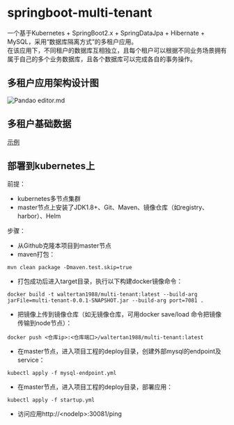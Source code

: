 # springboot-multi-tenant
一个基于Kubernetes + SpringBoot2.x + SpringDataJpa + Hibernate + MySQL，采用“数据库隔离方式”的多租户应用。   
在该应用下，不同租户的数据库互相独立，且每个租户可以根据不同业务场景拥有属于自己的多个业务数据库，且各个数据库可以完成各自的事务操作。   
## 多租户应用架构设计图
![Pandao editor.md](https://github.com/waltertan1988/springboot-multi-tenant/blob/master/docs/charts/%E5%A4%9A%E7%A7%9F%E6%88%B7%E5%BA%94%E7%94%A8%E6%9E%B6%E6%9E%84%E8%AE%BE%E8%AE%A1%E5%9B%BE.jpg?raw=true "design.png")
## 多租户基础数据
[示例](https://github.com/waltertan1988/springboot-multi-tenant/tree/master/src/main/resources/schema)
## 部署到kubernetes上
前提：  
* kubernetes多节点集群
* master节点上安装了JDK1.8+、Git、Maven、镜像仓库（如registry、harbor）、Helm

步骤：   
* 从Github克隆本项目到master节点
* maven打包：
```
mvn clean package -Dmaven.test.skip=true
```
* 打包成功后进入target目录，执行以下构建docker镜像命令：
```
docker build -t waltertan1988/multi-tenant:latest --build-arg jarFile=multi-tenant-0.0.1-SNAPSHOT.jar --build-arg port=7081 . 
```
* 把镜像上传到镜像仓库（如无镜像仓库，可用docker save/load 命令把镜像传输到node节点）：
```
docker push <仓库ip>:<仓库端口>/waltertan1988/multi-tenant:latest
```
* 在master节点，进入项目工程的deploy目录，创建外部mysql的endpoint及service：
```
kubectl apply -f mysql-endpoint.yml
```
* 在master节点，进入项目工程的deploy目录，部署应用：
```
kubectl apply -f startup.yml
```
* 访问应用http://\<nodeIp\>:30081/ping
